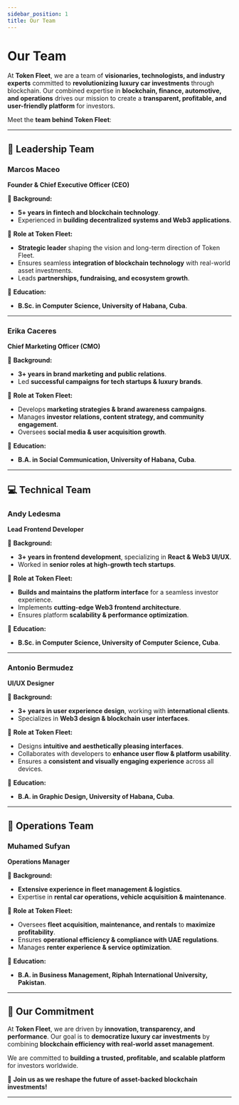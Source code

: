 ```yaml
---
sidebar_position: 1
title: Our Team
---
```


# Our Team  

At **Token Fleet**, we are a team of **visionaries, technologists, and industry experts** committed to **revolutionizing luxury car investments** through blockchain. Our combined expertise in **blockchain, finance, automotive, and operations** drives our mission to create a **transparent, profitable, and user-friendly platform** for investors.  

Meet the **team behind Token Fleet**:  

---

## **🚀 Leadership Team**  

### **Marcos Maceo**  
**Founder & Chief Executive Officer (CEO)**  

📌 **Background:**  
- **5+ years in fintech and blockchain technology**.  
- Experienced in **building decentralized systems and Web3 applications**.  

📌 **Role at Token Fleet:**  
- **Strategic leader** shaping the vision and long-term direction of Token Fleet.  
- Ensures seamless **integration of blockchain technology** with real-world asset investments.  
- Leads **partnerships, fundraising, and ecosystem growth**.  

📌 **Education:**  
- **B.Sc. in Computer Science, University of Habana, Cuba**.  

---

### **Erika Caceres**  
**Chief Marketing Officer (CMO)**  

📌 **Background:**  
- **3+ years in brand marketing and public relations**.  
- Led **successful campaigns for tech startups & luxury brands**.  

📌 **Role at Token Fleet:**  
- Develops **marketing strategies & brand awareness campaigns**.  
- Manages **investor relations, content strategy, and community engagement**.  
- Oversees **social media & user acquisition growth**.  

📌 **Education:**  
- **B.A. in Social Communication, University of Habana, Cuba**.  

---

## **💻 Technical Team**  

### **Andy Ledesma**  
**Lead Frontend Developer**  

📌 **Background:**  
- **3+ years in frontend development**, specializing in **React & Web3 UI/UX**.  
- Worked in **senior roles at high-growth tech startups**.  

📌 **Role at Token Fleet:**  
- **Builds and maintains the platform interface** for a seamless investor experience.  
- Implements **cutting-edge Web3 frontend architecture**.  
- Ensures platform **scalability & performance optimization**.  

📌 **Education:**  
- **B.Sc. in Computer Science, University of Computer Science, Cuba**.  

---

### **Antonio Bermudez**  
**UI/UX Designer**  

📌 **Background:**  
- **3+ years in user experience design**, working with **international clients**.  
- Specializes in **Web3 design & blockchain user interfaces**.  

📌 **Role at Token Fleet:**  
- Designs **intuitive and aesthetically pleasing interfaces**.  
- Collaborates with developers to **enhance user flow & platform usability**.  
- Ensures a **consistent and visually engaging experience** across all devices.  

📌 **Education:**  
- **B.A. in Graphic Design, University of Habana, Cuba**.  

---

## **🚗 Operations Team**  

### **Muhamed Sufyan**  
**Operations Manager**  

📌 **Background:**  
- **Extensive experience in fleet management & logistics**.  
- Expertise in **rental car operations, vehicle acquisition & maintenance**.  

📌 **Role at Token Fleet:**  
- Oversees **fleet acquisition, maintenance, and rentals** to **maximize profitability**.  
- Ensures **operational efficiency & compliance with UAE regulations**.  
- Manages **renter experience & service optimization**.  

📌 **Education:**  
- **B.A. in Business Management, Riphah International University, Pakistan**.  

---

## **🎯 Our Commitment**  

At **Token Fleet**, we are driven by **innovation, transparency, and performance**. Our goal is to **democratize luxury car investments** by combining **blockchain efficiency with real-world asset management**.  

We are committed to **building a trusted, profitable, and scalable platform** for investors worldwide.  

🚀 **Join us as we reshape the future of asset-backed blockchain investments!**  

---